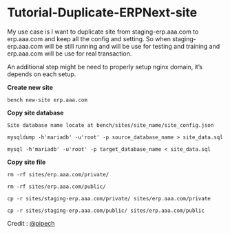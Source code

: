 # Tutorial-Duplicate-ERPNext-site

My use case is I want to duplicate site from staging-erp.aaa.com to erp.aaa.com and keep all the config and setting. So when staging-erp.aaa.com will be still running and will be use for testing and training and erp.aaa.com will be use for real transaction.

An additional step might be need to properly setup nginx domain, it’s depends on each setup.

**Create new site**

```
bench new-site erp.aaa.com
```


**Copy site database**

```
Site database name locate at bench/sites/site_name/site_config.json
```
```
mysqldump -h'mariadb' -u'root' -p source_database_name > site_data.sql
```
```
mysql -h'mariadb' -u'root' -p target_database_name < site_data.sql
```


**Copy site file**

```
rm -rf sites/erp.aaa.com/private/
```
```
rm -rf sites/erp.aaa.com/public/
```
```
cp -r sites/staging-erp.aaa.com/private/ sites/erp.aaa.com/private
```
```
cp -r sites/staging-erp.aaa.com/public/ sites/erp.aaa.com/public
```


Credit : [@pipech](https://discuss.frappe.io/t/tutorial-duplicate-erpnext-site/63152)
